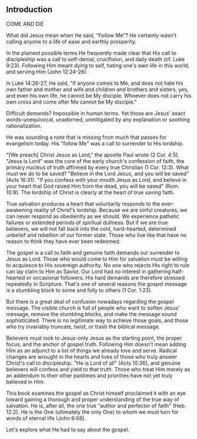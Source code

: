 ## Introduction
COME AND DIE

What did Jesus mean when He said, "Follow Me"? He certainly wasn't calling anyone to a life of ease and earthly prosperity.

In the plainest possible terms He frequently made clear that His call to discipleship was a call to self-denial, crucifixion, and daily death (cf. Luke 9:23). Following Him meant dying to self, hating one's own life in this world, and serving Him (John 12:24-26).

In Luke 14:26-27, He said, "If anyone comes to Me, and does not hate his own father and mother and wife and children and brothers and sisters, yes, and even his own life, he cannot be My disciple. Whoever does not carry his own cross and come after Me cannot be My disciple."

Difficult demands? Impossible in human terms. Yet those are Jesus' exact words-unequivocal, unadorned, unmitigated by any explanation or soothing rationalization.

He was sounding a note that is missing from much that passes for evangelism today. His "follow Me" was a call to surrender to His lordship.

"[We preach] Christ Jesus as Lord," the apostle Paul wrote (2 Cor. 4:5). "Jesus is Lord" was the core of the early church's confession of faith, the primary nucleus of truth affirmed by every true Christian (1 Cor. 12:3). What must we do to be saved? "Believe in the Lord Jesus, and you will be saved" (Acts 16:31). "If you confess with your mouth Jesus as Lord, and believe in your heart that God raised Him from the dead, you will be saved" (Rom. 10:9). The lordship of
Christ is clearly at the heart of true saving faith.

True salvation produces a heart that voluntarily responds to the ever-awakening reality of Christ's lordship. Because we are sinful creatures, we can never respond as obediently as we should. We experience pathetic failures or extended periods of spiritual dullness. But if we are true believers, we will not fall back into the cold, hard-hearted, determined unbelief and rebellion of our former state. Those who live like that have no reason to think they have ever
been redeemed.

The gospel is a call to faith and genuine faith demands our surrender to Jesus as Lord. Those who would come to Him for salvation must be willing to acquiesce to His sovereign authority. No one who rejects His right to rule can lay claim to Him as Savior. Our Lord had no interest in gathering half-hearted or occasional followers. His hard demands are therefore stressed repeatedly in Scripture. That's one of several reasons the gospel message is a stumbling
block to some and folly to others (1 Cor. 1:23).

But there is a great deal of confusion nowadays regarding the gospel message. The visible church is full of people who want to soften Jesus' message, remove the stumbling blocks, and make the message sound sophisticated. There is no legitimate way to achieve those goals, and those who try invariably truncate, twist, or trash the biblical message.

Believers must look to Jesus-only Jesus as the starting point, the proper focus, and the anchor of gospel truth. Following Him doesn't mean adding Him as an adjunct to a list of things we already love and serve. Radical changes are wrought in the hearts and lives of those who truly answer Christ's call to discipleship. "He is Lord of all" (Acts 10:36), and genuine believers will confess and yield to that truth. Those who treat Him merely as an addendum to their
other pastimes and priorities have not yet truly believed in Him.

This book examines the gospel as Christ himself proclaimed it with an eye toward gaining a thorough and proper understanding of the true way of salvation. He is, after all, the one true "author and perfecter of faith" (Heb. 12:2). He is the One (ultimately the only One) to whom we must turn for words of eternal life (John 6:68).

Let's explore what He had to say about the gospel.

